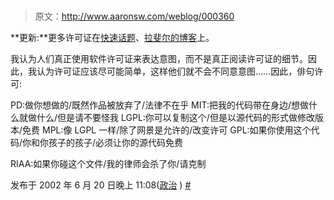 # 

> 原文：<http://www.aaronsw.com/weblog/000360>

**更新:**更多许可证在[快速话题](http://www.quicktopic.com/boing/H/xk9pNnpwmwRdU)、[拉斐尔的博客](http://advogato.org/person/raph/diary.html?start=220)上。

我认为人们真正使用软件许可证来表达意图，而不是真正阅读许可证的细节。因此，我认为许可证应该尽可能简单，这样他们就不会不同意意图……因此，俳句许可:

PD:做你想做的/既然作品被放弃了/法律不在乎
MIT:把我的代码带在身边/想做什么就做什么/但是请不要怪我
LGPL:你可以复制这个/但是以源代码的形式做修改版本/免费
MPL:像 LGPL 一样/除了网景是允许的/改变许可
GPL:如果你使用这个代码/你和你孩子的孩子/必须让你的源代码免费

RIAA:如果你碰这个文件/我的律师会杀了你/请克制

发布于 2002 年 6 月 20 日晚上 11:08([政治](cat_politics) ) [#](000360)

